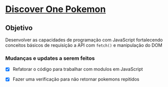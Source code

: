 # [Discover One Pokemon](https://thiagocalvi.github.io/discover-one-pokemon/) 

## Objetivo
<p>Desenvolver as capacidades de programação com JavaScript fortalecendo conceitos básicos de requisição a API com <code>fetch()</code> e manipulação do DOM</p>

### **Mudanças e updates a serem feitos** 

- [x] Refatorar o código para trabalhar com modulos em JavaScript
- [x] Fazer uma verificação para não retornar pokemons repitidos 

